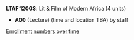 **LTAF 120GS**: Lit & Film of Modern Africa (4 units)

- **A00** (Lecture) (time and location TBA) by staff

[Enrollment numbers over time](./LTAF120GS.tsv)
